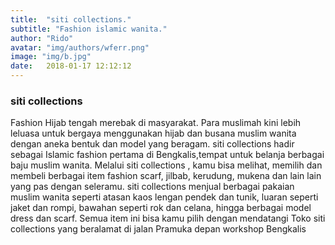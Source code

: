 ```yaml
---
title:  "siti collections."
subtitle: "Fashion islamic wanita."
author: "Rido"
avatar: "img/authors/wferr.png"
image: "img/b.jpg"
date:   2018-01-17 12:12:12
---
```


### siti collections
Fashion Hijab tengah merebak di masyarakat. Para muslimah kini lebih leluasa untuk bergaya menggunakan hijab dan busana muslim wanita dengan aneka bentuk dan model yang beragam. siti collections hadir sebagai Islamic fashion pertama di Bengkalis,tempat untuk belanja berbagai baju muslim wanita. Melalui siti collections , kamu bisa melihat, memilih dan membeli berbagai item fashion scarf, jilbab, kerudung, mukena dan lain lain yang pas dengan seleramu. siti collections menjual berbagai pakaian muslim wanita seperti atasan kaos lengan pendek dan tunik, luaran seperti jaket dan rompi, bawahan seperti rok dan celana, hingga berbagai model dress dan scarf. Semua item ini bisa kamu pilih dengan mendatangi Toko siti collections yang beralamat di jalan Pramuka depan workshop Bengkalis
